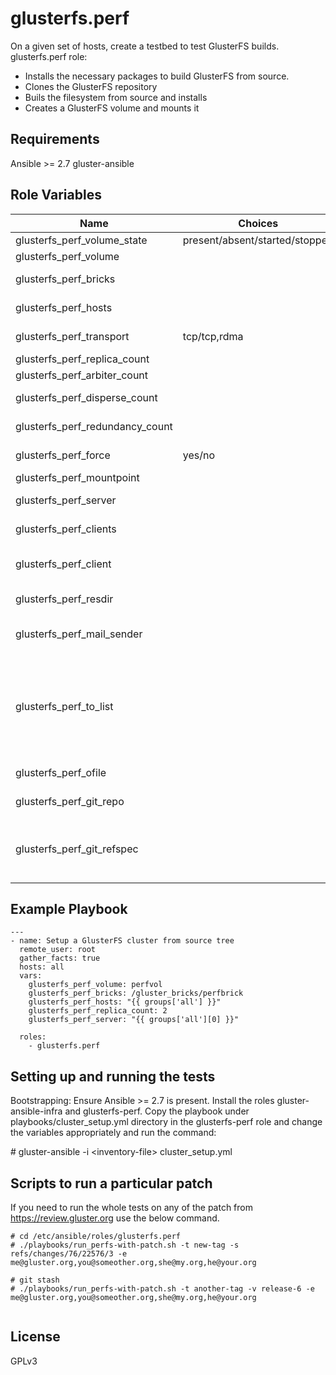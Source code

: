 glusterfs.perf
=========

On a given set of hosts, create a testbed to test GlusterFS builds.
glusterfs.perf role:
  * Installs the necessary packages to build GlusterFS from source.
  * Clones the GlusterFS repository
  * Buils the filesystem from source and installs
  * Creates a GlusterFS volume and mounts it

Requirements
------------

Ansible >= 2.7
gluster-ansible

Role Variables
--------------

| Name                     |Choices| Default value         | Comments                          |
|--------------------------|-------|-----------------------|-----------------------------------|
| glusterfs_perf_volume_state | present/absent/started/stopped | present | GlusterFS volume state.  |
| glusterfs_perf_volume | | UNDEF | Name of the gluster volume |
| glusterfs_perf_bricks | | UNDEF | GlusterFS brick directories for volume creation |
| glusterfs_perf_hosts  | | UNDEF | List of hosts that will be part of the cluster  |
| glusterfs_perf_transport | tcp/tcp,rdma | tcp | Transport to be configured while creating volume |
| glusterfs_perf_replica_count | | Omitted by default | Replica count for the volume |
| glusterfs_perf_arbiter_count | | Omitted by default | Arbiter count for the volume |
| glusterfs_perf_disperse_count | | Omitted by default | Disperse count for the volume |
| glusterfs_perf_redundancy_count | | Omitted by default | Redundancy count for the volume |
| glusterfs_perf_force | yes/no | no | Whether GlusterFS volume should be created by force |
| glusterfs_perf_mountpoint | | /mnt/glusterfs | GlusterFS mount point |
| glusterfs_perf_server | | UNDEF | Server to use while mounting GlusterFS volume |
| glusterfs_perf_clients | | | Clients on which to mount the volume and run the tests|
| glusterfs_perf_client | | First among the list of clients | Client on which to mount. This will the client where the perf test is launched. |
| glusterfs_perf_resdir | | /var/tmp/glusterperf | Directory to store perf results|
| glusterfs_perf_mail_sender || sac@redhat.com | email address which has to be listed in the from field of the status email. |
| glusterfs_perf_to_list || UNDEF | email addresses of the list of people to whom the report has to be sent. Not this is not comma separated addresses, but yaml list. Plese see playbooks/cluster_setup.yml for an example. |
| glusterfs_perf_ofile || /tmp/perf-results-<date> | Output file where results have to be stored |
| glusterfs_perf_git_repo | | https://github.com/gluster/glusterfs.git | Set the URL of new repo to be cloned |
| glusterfs_perf_git_refspec | | - | Details of particular patch to be fetched. Check the details in 'Download' section in gerrit for refspec details |


Example Playbook
----------------

```
---
- name: Setup a GlusterFS cluster from source tree
  remote_user: root
  gather_facts: true
  hosts: all
  vars:
    glusterfs_perf_volume: perfvol
    glusterfs_perf_bricks: /gluster_bricks/perfbrick
    glusterfs_perf_hosts: "{{ groups['all'] }}"
    glusterfs_perf_replica_count: 2
    glusterfs_perf_server: "{{ groups['all'][0] }}"

  roles:
    - glusterfs.perf
```

Setting up and running the tests
--------------------------------
Bootstrapping: Ensure Ansible >= 2.7 is present.
Install the roles gluster-ansible-infra and glusterfs-perf.
Copy the playbook under playbooks/cluster_setup.yml directory in the
glusterfs-perf role and change the variables appropriately and run the command:

\# gluster-ansible -i \<inventory-file\> cluster_setup.yml

Scripts to run a particular patch
---------------------------------

If you need to run the whole tests on any of the patch from https://review.gluster.org use the below command.

```
# cd /etc/ansible/roles/glusterfs.perf
# ./playbooks/run_perfs-with-patch.sh -t new-tag -s refs/changes/76/22576/3 -e me@gluster.org,you@someother.org,she@my.org,he@your.org

# git stash
# ./playbooks/run_perfs-with-patch.sh -t another-tag -v release-6 -e me@gluster.org,you@someother.org,she@my.org,he@your.org


```


License
-------

GPLv3

